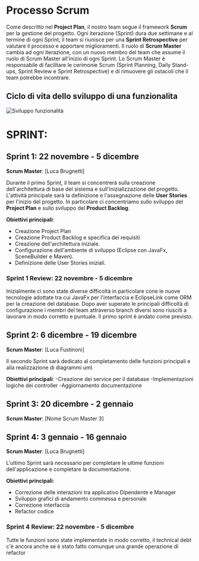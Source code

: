 # Processo Scrum

Come descritto nel **Project Plan**, il nostro team segue il framework **Scrum** per la gestione del progetto. Ogni iterazione (Sprint) dura due settimane e al termine di ogni Sprint, il team si riunisce per una **Sprint Retrospective** per valutare il processo e apportare miglioramenti. Il ruolo di **Scrum Master** cambia ad ogni iterazione, con un nuovo membro del team che assume il ruolo di Scrum Master all'inizio di ogni Sprint. Lo Scrum Master è responsabile di facilitare le cerimonie Scrum (Sprint Planning, Daily Stand-ups, Sprint Review e Sprint Retrospective) e di rimuovere gli ostacoli che il team potrebbe incontrare.

## Ciclo di vita dello sviluppo di una funzionalita
![Sviluppo funzionalità](../uml/DiagrammaDelleAttività.PNG)



# SPRINT:
## Sprint 1: 22 novembre - 5 dicembre
**Scrum Master**: [Luca Brugnetti]

Durante il primo Sprint, il team si concentrerà sulla creazione dell'architettura di base del sistema e sull'inizializzazione del progetto. L'attività principale sarà la definizione e l'assegnazione delle **User Stories** per l'inizio del progetto. In particolare ci concentriamo sullo sviluppo del **Project Plan** e sullo sviluppo del **Product Backlog**.

**Obiettivi principali**:
- Creazione Project Plan
- Creazione Product Backlog e specifica dei requisiti
- Creazione dell'architettura iniziale.
- Configurazione dell'ambiente di sviluppo (Eclipse con JavaFx, SceneBuilder e Maven).
- Definizione delle User Stories iniziali.

### Sprint 1 Review: 22 novembre - 5 dicembre
  Inizialmente ci sono state diverse difficoltà in particolare cone le nuove tecnologie adottate tra cui JavaFx per l'interfaccia e EclipseLink come ORM per la creazione del database. Dopo aver superato le principali difficoltà di configurazione i membri del team attraverso branch diversi sono riusciti a lavorare in modo corretto e puntuale. Il primo sprint è andato come previsto.
  
## Sprint 2: 6 dicembre - 19 dicembre
**Scrum Master**: [Luca Fustinoni]

Il secondo Sprint sarà dedicato al completamento delle funzioni principali e alla realizzazione di diagrammi uml.

**Obiettivi principali**:
-Creazione dei  service per il database
-Implementazioni logiche dei controller
-Aggiornamento documentazione


## Sprint 3: 20 dicembre - 2 gennaio
**Scrum Master**: [Nome Scrum Master 3]

## Sprint 4: 3 gennaio - 16 gennaio
**Scrum Master**: [Luca Brugnetti]

L'ultimo Sprint sarà necessario per completare le ultime funzioni dell'applicazione e completare la documentazione.

**Obiettivi principali**:
- Correzione delle interazioni tra applicativo Dipendente e Manager
- Sviluppo grafici di andamento commessa e personale
- Correzione interfaccia
- Refactor codice

### Sprint 4 Review: 22 novembre - 5 dicembre

Tutte le funzioni sono state implementate in modo corretto, il technical debt c'è ancora anche se è stato fatto comunque una grande operazione di refactor
